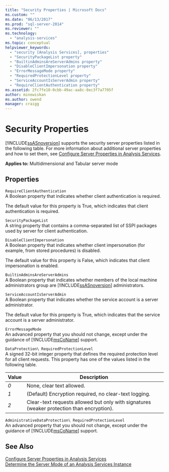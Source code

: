 ```yaml
---
title: "Security Properties | Microsoft Docs"
ms.custom: ""
ms.date: "06/13/2017"
ms.prod: "sql-server-2014"
ms.reviewer: ""
ms.technology: 
  - "analysis-services"
ms.topic: conceptual
helpviewer_keywords: 
  - "security [Analysis Services], properties"
  - "SecurityPackageList property"
  - "BuiltinAdminsAreServerAdmins property"
  - "DisableClientImpersonation property"
  - "ErrorMessageMode property"
  - "RequiredProtectionLevel property"
  - "ServiceAccountIsServerAdmin property"
  - "RequireClientAuthentication property"
ms.assetid: 2fc7fe10-0cbb-49ac-aa8c-8ec3f7a7705f
author: minewiskan
ms.author: owend
manager: craigg
---
```

# Security Properties
  [!INCLUDE[ssASnoversion](../../includes/ssasnoversion-md.md)] supports the security server properties listed in the following table. For more information about additional server properties and how to set them, see [Configure Server Properties in Analysis Services](server-properties-in-analysis-services.md).  
  
 **Applies to:** Multidimensional and Tabular server mode  
  
## Properties  
 `RequireClientAuthentication`  
 A Boolean property that indicates whether client authentication is required.  
  
 The default value for this property is True, which indicates that client authentication is required.  
  
 `SecurityPackageList`  
 A string property that contains a comma-separated list of SSPI packages used by server for client authentication.  
  
 `DisableClientImpersonation`  
 A Boolean property that indicates whether client impersonation (for example, from stored procedures) is disabled.  
  
 The default value for this property is False, which indicates that client impersonation is enabled.  
  
 `BuiltinAdminsAreServerAdmins`  
 A Boolean property that indicates whether members of the local machine administrators group are [!INCLUDE[ssASnoversion](../../includes/ssasnoversion-md.md)] administrators.  
  
 `ServiceAccountIsServerAdmin`  
 A Boolean property that indicates whether the service account is a server administrator.  
  
 The default value for this property is True, which indicates that the service account is a server administrator.  
  
 `ErrorMessageMode`  
 An advanced property that you should not change, except under the guidance of [!INCLUDE[msCoName](../../includes/msconame-md.md)] support.  
  
 `DataProtection\ RequiredProtectionLevel`  
 A signed 32-bit integer property that defines the required protection level for all client requests. This property has one of the values listed in the following table.  
  
|Value|Description|  
|-----------|-----------------|  
|*0*|None, clear text allowed.|  
|*1*|(Default) Encryption required, no clear-text logging.|  
|*2*|Clear-text requests allowed but only with signatures (weaker protection than encryption).|  
  
 `AdministrativeDataProtection\ RequiredProtectionLevel`  
 An advanced property that you should not change, except under the guidance of [!INCLUDE[msCoName](../../includes/msconame-md.md)] support.  
  
## See Also  
 [Configure Server Properties in Analysis Services](server-properties-in-analysis-services.md)   
 [Determine the Server Mode of an Analysis Services Instance](../instances/determine-the-server-mode-of-an-analysis-services-instance.md)  
  
  
